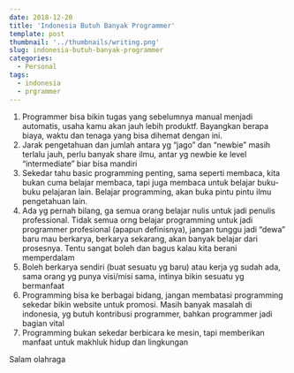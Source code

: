 ```yaml
---
date: 2018-12-20
title: 'Indonesia Butuh Banyak Programmer'
template: post
thumbnail: '../thumbnails/writing.png'
slug: indonesia-butuh-banyak-programmer
categories:
  - Personal
tags:
  - indonesia
  - prgrammer
---
```


1. Programmer bisa bikin tugas yang sebelumnya manual menjadi automatis, usaha kamu akan jauh lebih produktf. Bayangkan berapa biaya, waktu dan tenaga yang bisa dihemat dengan ini.
2. Jarak pengetahuan dan jumlah antara yg “jago” dan “newbie” masih terlalu jauh, perlu banyak share ilmu, antar yg newbie ke level “intermediate” biar bisa mandiri
3. Sekedar tahu basic programming penting, sama seperti membaca, kita bukan cuma belajar membaca, tapi juga membaca untuk belajar buku-buku pelajaran lain. Belajar programming, akan buka pintu pintu ilmu pengetahuan lain.
4. Ada yg pernah bilang, ga semua orang belajar nulis untuk jadi penulis professional. Tidak semua orng belajar programming untuk jadi programmer profesional (apapun definisnya), jangan tunggu jadi “dewa” baru mau berkarya, berkarya sekarang, akan banyak belajar dari prosesnya. Tentu sangat boleh dan bagus kalau kita berani memperdalam
5. Boleh berkarya sendiri (buat sesuatu yg baru) atau kerja yg sudah ada, sama orang yg punya visi/misi sama, intinya bikin sesuatu yg bermanfaat
6. Programming bisa ke berbagai bidang, jangan membatasi programming sekedar bikin website untuk promosi. Masih banyak masalah di indonesia, yg butuh kontribusi programmer, bahkan programmer jadi bagian vital
7. Programming bukan sekedar berbicara ke mesin, tapi memberikan manfaat untuk makhluk hidup dan lingkungan

Salam olahraga
